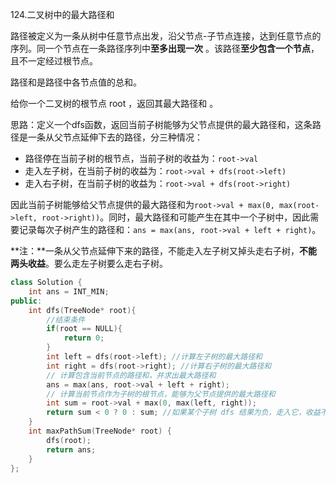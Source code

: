 124.二叉树中的最大路径和

路径被定义为一条从树中任意节点出发，沿父节点-子节点连接，达到任意节点的序列。同一个节点在一条路径序列中**至多出现一次** 。该路径**至少包含一个节点**，且不一定经过根节点。

路径和是路径中各节点值的总和。

给你一个二叉树的根节点 root ，返回其最大路径和 。

思路：定义一个dfs函数，返回当前子树能够为父节点提供的最大路径和，这条路径是一条从父节点延伸下去的路径，分三种情况：

- 路径停在当前子树的根节点，当前子树的收益为：`root->val`
- 走入左子树，在当前子树的收益为：`root->val + dfs(root->left)`
- 走入右子树，在当前子树的收益为：`root->val + dfs(root->right)`

因此当前子树能够给父节点提供的最大路径和为`root->val + max(0, max(root->left, root->right))`。同时，最大路径和可能产生在其中一个子树中，因此需要记录每次子树产生的路径和：`ans = max(ans, root->val + left + right)`。

**注：**一条从父节点延伸下来的路径，不能走入左子树又掉头走右子树，**不能两头收益**。要么走左子树要么走右子树。

```C++
class Solution {
    int ans = INT_MIN;
public:
    int dfs(TreeNode* root){
        //结束条件
        if(root == NULL){
            return 0;
        }
        int left = dfs(root->left); //计算左子树的最大路径和
        int right = dfs(root->right); //计算右子树的最大路径和
        // 计算包含当前节点的路径和，并求出最大路径和
        ans = max(ans, root->val + left + right);
        // 计算当前节点作为子树的根节点，能够为父节点提供的最大路径和
        int sum = root->val + max(0, max(left, right));
        return sum < 0 ? 0 : sum; //如果某个子树 dfs 结果为负，走入它，收益不增反减，该子树就没用，需杜绝走入，像对待 null 一样让它返回 0
    }
    int maxPathSum(TreeNode* root) {
        dfs(root);
        return ans;
    }
};
```


